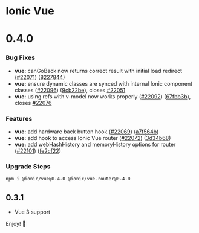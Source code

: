 # Ionic Vue

# 0.4.0

### Bug Fixes

* **vue:** canGoBack now returns correct result with initial load redirect ([#22071](https://github.com/ionic-team/ionic/issues/22071)) ([8227844](https://github.com/ionic-team/ionic/commit/8227844cbc6da252acb97bfa0f9a2cefa40185f9))
* **vue:** ensure dynamic classes are synced with internal Ionic component classes ([#22096](https://github.com/ionic-team/ionic/issues/22096)) ([9cb22be](https://github.com/ionic-team/ionic/commit/9cb22be91a232c395780f7ceb50c3e9ae28e7dc2)), closes [#22051](https://github.com/ionic-team/ionic/issues/22051)
* **vue:** using refs with v-model now works properly ([#22092](https://github.com/ionic-team/ionic/issues/22092)) ([67fbb3b](https://github.com/ionic-team/ionic/commit/67fbb3b963e2e75284b578777057c0822720fb1e)), closes [#22076](https://github.com/ionic-team/ionic/issues/22076)


### Features

* **vue:** add hardware back button hook ([#22069](https://github.com/ionic-team/ionic/issues/22069)) ([a7f564b](https://github.com/ionic-team/ionic/commit/a7f564b818a6ce5f97d999934d5cca77da1b2c83))
* **vue:** add hook to access Ionic Vue router ([#22072](https://github.com/ionic-team/ionic/issues/22072)) ([3d34b68](https://github.com/ionic-team/ionic/commit/3d34b68fbd25b724b6f89c01642788d325f6e909))
* **vue:** add webHashHistory and memoryHistory options for router ([#22101](https://github.com/ionic-team/ionic/issues/22101)) ([fe2cf22](https://github.com/ionic-team/ionic/commit/fe2cf22f5dab4e13458be0a93d38d346a03f7e3d))


### Upgrade Steps

```
npm i @ionic/vue@0.4.0 @ionic/vue-router@0.4.0
```



## 0.3.1

* Vue 3 support

Enjoy! :tada:
